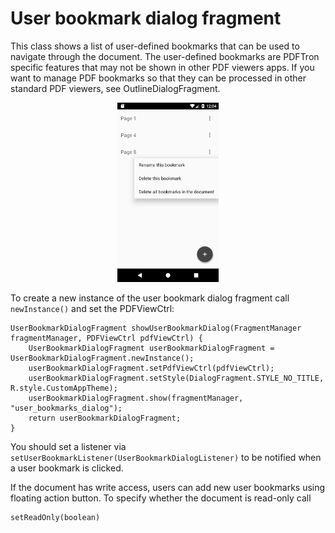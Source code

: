 # User bookmark dialog fragment

This class shows a list of user-defined bookmarks that can be used to navigate through the document. The user-defined bookmarks are PDFTron specific features that may not be shown in other PDF viewers apps. If you want to manage PDF bookmarks so that they can be processed in other standard PDF viewers, see OutlineDialogFragment.

<p align="center"><img src="img/user_bookmarks.png?raw=true" width="32%"></p>

To create a new instance of the user bookmark dialog fragment call `newInstance()` and set the PDFViewCtrl: 
```android
UserBookmarkDialogFragment showUserBookmarkDialog(FragmentManager fragmentManager, PDFViewCtrl pdfViewCtrl) {
    UserBookmarkDialogFragment userBookmarkDialogFragment = UserBookmarkDialogFragment.newInstance();
    userBookmarkDialogFragment.setPdfViewCtrl(pdfViewCtrl);
    userBookmarkDialogFragment.setStyle(DialogFragment.STYLE_NO_TITLE, R.style.CustomAppTheme);
    userBookmarkDialogFragment.show(fragmentManager, "user_bookmarks_dialog");
    return userBookmarkDialogFragment;
}
```

You should set a listener via `setUserBookmarkListener(UserBookmarkDialogListener)` to be notified when a user bookmark is clicked.

If the document has write access, users can add new user bookmarks using floating action button. To specify whether the document is read-only call 
```android
setReadOnly(boolean)
```